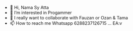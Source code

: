- 👋 Hi, Nama Sy Atta
- 👀 I’m interested in Progammer
- 💞️ I really want to collaborate with Fauzan or Ozan & Tama
- 📫 How to reach me Whatsapp 6288237126715  ...
EA:v
<!---
AttaGans/AttaGans is a ✨ special ✨ repository because its `README.md` (this file) appears on your GitHub profile.
You can click the Preview link to take a look at your changes.
--->
